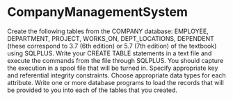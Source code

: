 # CompanyManagementSystem
Create the following tables from the COMPANY database: EMPLOYEE, DEPARTMENT, PROJECT, WORKS_ON, DEPT_LOCATIONS, DEPENDENT (these correspond to 3.7 (6th edition) or 5.7 (7th edition) of the textbook) using SQLPLUS. Write your CREATE TABLE statements in a text file and execute the commands from the file through SQLPLUS.
You should capture the execution in a spool file that will be turned in. Specify appropriate key and referential integrity constraints. Choose appropriate data types for each attribute. 
Write one or more database programs to load the records that will be provided to you into each of the tables that you created. 
